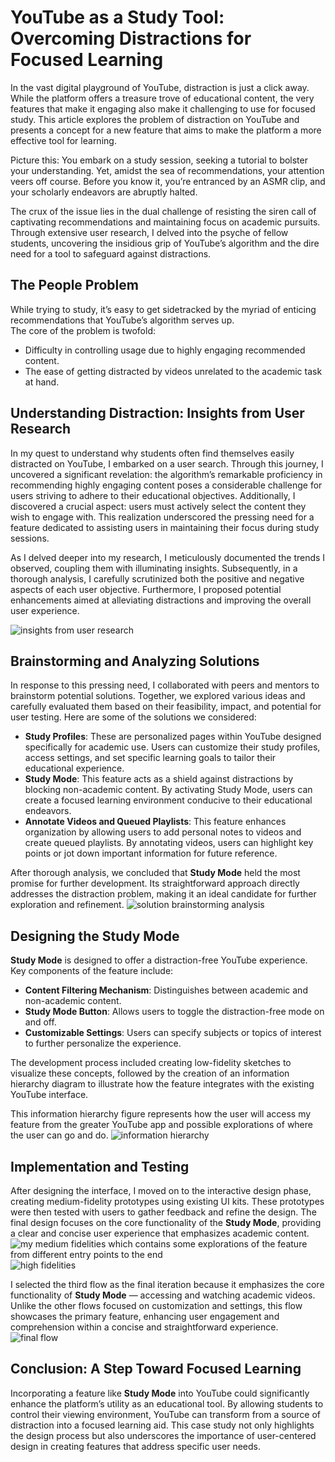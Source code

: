 # YouTube as a Study Tool: Overcoming Distractions for Focused Learning

In the vast digital playground of YouTube, distraction is just a click away. While the platform offers a treasure trove of educational content, the very features that make it engaging also make it challenging to use for focused study. This article explores the problem of distraction on YouTube and presents a concept for a new feature that aims to make the platform a more effective tool for learning.

Picture this: You embark on a study session, seeking a tutorial to bolster your understanding. Yet, amidst the sea of recommendations, your attention veers off course. Before you know it, you’re entranced by an ASMR clip, and your scholarly endeavors are abruptly halted.

The crux of the issue lies in the dual challenge of resisting the siren call of captivating recommendations and maintaining focus on academic pursuits. Through extensive user research, I delved into the psyche of fellow students, uncovering the insidious grip of YouTube’s algorithm and the dire need for a tool to safeguard against distractions.

## The People Problem

While trying to study, it’s easy to get sidetracked by the myriad of enticing recommendations that YouTube’s algorithm serves up.  
The core of the problem is twofold:
- Difficulty in controlling usage due to highly engaging recommended content.
- The ease of getting distracted by videos unrelated to the academic task at hand.

## Understanding Distraction: Insights from User Research

In my quest to understand why students often find themselves easily distracted on YouTube, I embarked on a user search. Through this journey, I uncovered a significant revelation: the algorithm’s remarkable proficiency in recommending highly engaging content poses a considerable challenge for users striving to adhere to their educational objectives. Additionally, I discovered a crucial aspect: users must actively select the content they wish to engage with. This realization underscored the pressing need for a feature dedicated to assisting users in maintaining their focus during study sessions.

As I delved deeper into my research, I meticulously documented the trends I observed, coupling them with illuminating insights. Subsequently, in a thorough analysis, I carefully scrutinized both the positive and negative aspects of each user objective. Furthermore, I proposed potential enhancements aimed at alleviating distractions and improving the overall user experience.


![insights from user research](researchinsights.png)


## Brainstorming and Analyzing Solutions

In response to this pressing need, I collaborated with peers and mentors to brainstorm potential solutions. Together, we explored various ideas and carefully evaluated them based on their feasibility, impact, and potential for user testing. Here are some of the solutions we considered:

- **Study Profiles**: These are personalized pages within YouTube designed specifically for academic use. Users can customize their study profiles, access settings, and set specific learning goals to tailor their educational experience.
- **Study Mode**: This feature acts as a shield against distractions by blocking non-academic content. By activating Study Mode, users can create a focused learning environment conducive to their educational endeavors.
- **Annotate Videos and Queued Playlists**: This feature enhances organization by allowing users to add personal notes to videos and create queued playlists. By annotating videos, users can highlight key points or jot down important information for future reference.

After thorough analysis, we concluded that **Study Mode** held the most promise for further development. Its straightforward approach directly addresses the distraction problem, making it an ideal candidate for further exploration and refinement.
![solution brainstorming analysis](brainstorminganalysis.png)


## Designing the Study Mode

**Study Mode** is designed to offer a distraction-free YouTube experience. Key components of the feature include:

- **Content Filtering Mechanism**: Distinguishes between academic and non-academic content.
- **Study Mode Button**: Allows users to toggle the distraction-free mode on and off.
- **Customizable Settings**: Users can specify subjects or topics of interest to further personalize the experience.

The development process included creating low-fidelity sketches to visualize these concepts, followed by the creation of an information hierarchy diagram to illustrate how the feature integrates with the existing YouTube interface.

This information hierarchy figure represents how the user will access my feature from the greater YouTube app and possible explorations of where the user can go and do.
![information hierarchy](infohierarchy.png)

## Implementation and Testing

After designing the interface, I moved on to the interactive design phase, creating medium-fidelity prototypes using existing UI kits. These prototypes were then tested with users to gather feedback and refine the design. The final design focuses on the core functionality of the **Study Mode**, providing a clear and concise user experience that emphasizes academic content.
![my medium fidelities which contains some explorations of the feature from different entry points to the end](meduimfidelities.png)
![high fidelities](highfidelities.png)

I selected the third flow as the final iteration because it emphasizes the core functionality of **Study Mode** — accessing and watching academic videos. Unlike the other flows focused on customization and settings, this flow showcases the primary feature, enhancing user engagement and comprehension within a concise and straightforward experience.
![final flow](finalflow.png)

## Conclusion: A Step Toward Focused Learning

Incorporating a feature like **Study Mode** into YouTube could significantly enhance the platform’s utility as an educational tool. By allowing students to control their viewing environment, YouTube can transform from a source of distraction into a focused learning aid. This case study not only highlights the design process but also underscores the importance of user-centered design in creating features that address specific user needs.
